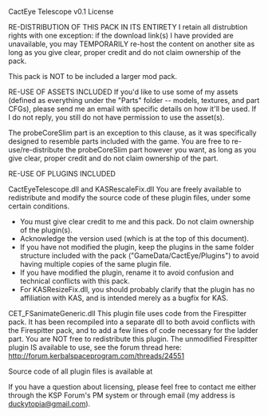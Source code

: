 CactEye Telescope v0.1 License


RE-DISTRIBUTION OF THIS PACK IN ITS ENTIRETY
I retain all distrubtion rights with one exception: if the download link(s) I have provided are unavailable, you may TEMPORARILY re-host the content on another site as long as you give clear, proper credit and do not claim ownership of the pack.

This pack is NOT to be included a larger mod pack.


RE-USE OF ASSETS INCLUDED
If you'd like to use some of my assets (defined as everything under the "Parts" folder -- models, textures, and part CFGs), please send me an email with specific details on how it'll be used. If I do not reply, you still do not have permission to use the asset(s).

The probeCoreSlim part is an exception to this clause, as it was specifically designed to resemble parts included with the game. You are free to re-use/re-distribute the probeCoreSlim part however you want, as long as you give clear, proper credit and do not claim ownership of the part.


RE-USE OF PLUGINS INCLUDED

CactEyeTelescope.dll and KASRescaleFix.dll
You are freely available to redistribute and modify the source code of these plugin files, under some certain conditions.
- You must give clear credit to me and this pack. Do not claim ownership of the plugin(s).
- Acknowledge the version used (which is at the top of this document).
- If you have not modified the plugin, keep the plugins in the same folder structure included with the pack ("GameData/CactEye/Plugins") to avoid having multiple copies of the same plugin file.
- If you have modified the plugin, rename it to avoid confusion and technical conflicts with this pack.
- For KASResizeFix.dll, you should probably clarify that the plugin has no affiliation with KAS, and is intended merely as a bugfix for KAS.

CET_FSanimateGeneric.dll
This plugin file uses code from the Firespitter pack. It has been recompiled into a separate dll to both avoid conflicts with the Firespitter pack, and to add a few lines of code necessary for the ladder part.
You are NOT free to redistribute this plugin. The unmodified Firespitter plugin IS available to use, see the forum thread here:
http://forum.kerbalspaceprogram.com/threads/24551

Source code of all plugin files is available at 


If you have a question about licensing, please feel free to contact me either through the KSP Forum's PM system or through email (my address is duckytopia@gmail.com).

